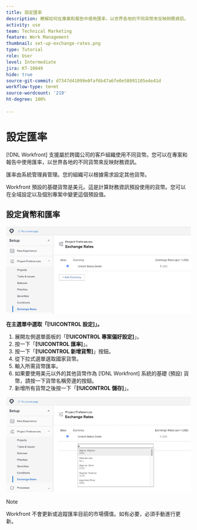 ```yaml
---
title: 設定匯率
description: 瞭解如何在專案和報告中使用匯率，以世界各地的不同貨幣來反映財務資訊。
activity: use
team: Technical Marketing
feature: Work Management
thumbnail: set-up-exchange-rates.png
type: Tutorial
role: User
level: Intermediate
jira: KT-10049
hide: true
source-git-commit: d7347d41099e0faf6b47a6fe0e58091105e4e41d
workflow-type: tm+mt
source-wordcount: '219'
ht-degree: 100%

---
```


# 設定匯率

[!DNL Workfront] 支援屬於跨國公司的客戶組織使用不同貨幣。您可以在專案和報告中使用匯率，以世界各地的不同貨幣來反映財務資訊。

匯率由系統管理員管理。您的組織可以根據需求設定其他貨幣。

Workfront 預設的基礎貨幣是美元。這是計算財務資訊預設使用的貨幣。您可以在全域設定以及個別專案中變更這個預設值。

## 設定貨幣和匯率

![影像顯示選取匯率](assets/setting-up-finances-4.png)

**在主選單中選取「[!UICONTROL 設定]」。**

1. 展開左側選單面板的「**[!UICONTROL 專案偏好設定]**」。
1. 按一下「**[!UICONTROL 匯率]**」。
1. 按一下「**[!UICONTROL 新增貨幣]**」按鈕。
1. 從下拉式選單選取國家貨幣。
1. 輸入所需貨幣匯率。
1. 如果要使用美元以外的其他貨幣作為 [!DNL Workfront] 系統的基礎 (預設) 貨幣，請按一下貨幣名稱旁邊的按鈕。
1. 新增所有貨幣之後按一下「**[!UICONTROL 儲存]**」。

![影像顯示在匯率清單中新增貨幣](assets/setting-up-finances-5.png)

>[!NOTE]
>
>Workfront 不會更新或追蹤匯率目前的市場價值。如有必要，必須手動進行更新。
